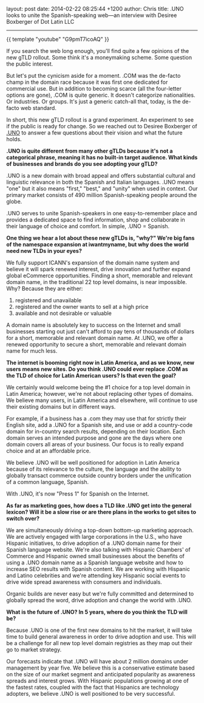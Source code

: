 layout: post
date: 2014-02-22 08:25:44 +1200
author: Chris
title: .UNO looks to unite the Spanish-speaking web—an interview with Desiree Boxberger of Dot Latin LLC

  
----

{{ template "youtube" "G9pmT7icoAQ" }}

<!-- excerpt -->

If you search the web long enough, you'll find quite a few opinions of the new gTLD rollout. Some think it's a moneymaking scheme. Some question the public interest. 

But let's put the cynicism aside for a moment. .COM was the de-facto champ in the domain race because it was first one dedicated for commercial use. But in addition to becoming scarce (all the four-letter options are gone), .COM is quite generic. It doesn't categorize nationalities. Or industries. Or groups. It's just a generic catch-all that, today, is the de-facto web standard. 

In short, this new gTLD rollout is a grand experiment. An experiment to see if the public is ready for change. So we reached out to Desiree Boxberger of [.UNO](https://iwantmyname.com/domains/dot-uno) to answer a few questions about their vision and what the future holds. 

<!-- /excerpt -->

**.UNO is quite different from many other gTLDs because it's not a categorical phrase, meaning it has no built-in target audience. What kinds of businesses and brands do you see adopting your gTLD?**

.UNO is a new domain with broad appeal and offers substantial cultural and linguistic relevance in both the Spanish and Italian languages. .UNO means "one" but it also means "first," "best," and "unity" when used in context. Our primary market consists of 490 million Spanish-speaking people around the globe. 

.UNO serves to unite Spanish-speakers in one easy-to-remember place and provides a dedicated space to find information, shop and collaborate in their language of choice and comfort. In simple, .UNO = Spanish.  

**One thing we hear a lot about these new gTLDs is, "why?" We're big fans of the namespace expansion at iwantmyname, but why does the world need new TLDs in your eyes?**

We fully support ICANN's expansion of the domain name system and believe it will spark renewed interest, drive innovation and further expand global eCommerce opportunities. Finding a short, memorable and relevant domain name, in the traditional 22 top level domains, is near impossible. Why? Because they are either:

1. registered and unavailable
2. registered and the owner wants to sell at a high price
3. available and not desirable or valuable
 
A domain name is absolutely key to success on the Internet and small businesses starting out just can't afford to pay tens of thousands of dollars for a short, memorable and relevant domain name. At .UNO, we offer a renewed opportunity to secure a short, memorable and relevant domain name for much less.

**The internet is booming right now in Latin America, and as we know, new users means new sites. Do you think .UNO could ever replace .COM as the TLD of choice for Latin American users? Is that even the goal?**

We certainly would welcome being the #1 choice for a top level domain in Latin America; however, we're not about replacing other types of domains. We believe many users, in Latin America and elsewhere, will continue to use their existing domains but in different ways.

For example, if a business has a .com they may use that for strictly their English site, add a .UNO for a Spanish site, and use or add a country-code domain for in-country search results, depending on their location. Each domain serves an intended purpose and gone are the days where one domain covers all areas of your business. Our focus is to really expand choice and at an affordable price.  

We believe .UNO will be well positioned for adoption in Latin America because of its relevance to the culture, the language and the ability to globally transact commerce outside country borders under the unification of a common language, Spanish.  

With .UNO, it's now "Press 1" for Spanish on the Internet.  

**As far as marketing goes, how does a TLD like .UNO get into the general lexicon? Will it be a slow rise or are there plans in the works to get sites to switch over?**

We are simultaneously driving a top-down bottom-up marketing approach. We are actively engaged with large corporations in the U.S., who have Hispanic initiatives, to drive adoption of a .UNO domain name for their Spanish language website. We're also talking with Hispanic Chambers' of Commerce and Hispanic owned small businesses about the benefits of using a .UNO domain name as a Spanish language website and how to increase SEO results with Spanish content. We are working with Hispanic and Latino celebrities and we're attending key Hispanic social events to drive wide spread awareness with consumers and individuals. 

Organic builds are never easy but we're fully committed and determined to globally spread the word, drive adoption and change the world with .UNO. 

**What is the future of .UNO? In 5 years, where do you think the TLD will be?**

Because .UNO is one of the first new domains to hit the market, it will take time to build general awareness in order to drive adoption and use. This will be a challenge for all new top level domain registries as they map out their go to market strategy. 

Our forecasts indicate that .UNO will have about 2 million domains under management by year five. We believe this is a conservative estimate based on the size of our market segment and anticipated popularity as awareness spreads and interest grows. With Hispanic populations growing at one of the fastest rates, coupled with the fact that Hispanics are technology adopters, we believe .UNO is well positioned to be very successful.